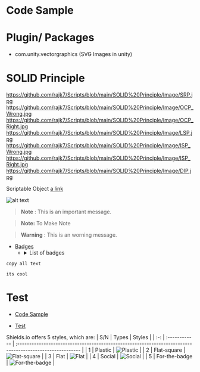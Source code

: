 # Code Sample
# Plugin/ Packages
- com.unity.vectorgraphics (SVG Images in unity)
# SOLID Principle
https://github.com/rajk7/Scripts/blob/main/SOLID%20Principle/Image/SRP.jpg
https://github.com/rajk7/Scripts/blob/main/SOLID%20Principle/Image/OCP_Wrong.jpg
https://github.com/rajk7/Scripts/blob/main/SOLID%20Principle/Image/OCP_Right.jpg
https://github.com/rajk7/Scripts/blob/main/SOLID%20Principle/Image/LSP.jpg
https://github.com/rajk7/Scripts/blob/main/SOLID%20Principle/Image/ISP_Wrong.jpg
https://github.com/rajk7/Scripts/blob/main/SOLID%20Principle/Image/ISP_Right.jpg
https://github.com/rajk7/Scripts/blob/main/SOLID%20Principle/Image/DIP.jpg


Scriptable Object
[a link](https://www.raywenderlich.com/2826197-scriptableobject-tutorial-getting-started)
<!-- //image -->
![alt text](https://koenig-media.raywenderlich.com/uploads/2019/04/sword-merchant-scene.png)

>**Note** : This is an important message.

> <strong>Note:</strong> To Make Note

>**Warning** : This is an worning message.

- [Badges](#badges)
  - <details> <summary>List of badges</summary>
    a
    
    a
    c
    c
  </details>

```
copy all text

its cool

```
# Test
- [Code Sample](#code-sample)

- [Test](#test)


Shields.io offers 5 styles, which are:
| S/N | Types         | Styles                                                                                                    |
| :-: | :------------ | :-------------------------------------------------------------------------------------------------------- |
| 1   | Plastic       | ![Plastic](https://shields.io/badge/style-plastic-03650f?logo=appveyor&style=plastic)                     |
| 2   | Flat-square   | ![Flat-square](https://shields.io/badge/style-flat--square-03650f?logo=appveyor&style=flat-square)        |
| 3   | Flat          | ![Flat](https://shields.io/badge/style-flat-03650f?logo=appveyor&style=flat)                              |
| 4   | Social        | ![Social](https://shields.io/badge/style-social-03650f?logo=appveyor&style=social)                        |
| 5   | For-the-badge | ![For-the-badge](https://shields.io/badge/style-for--the--badge-03650f?logo=appveyor&style=for-the-badge) |




